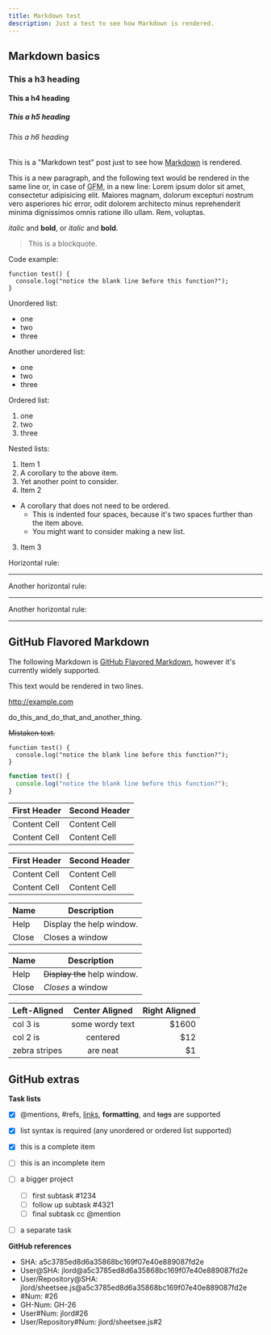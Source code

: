 ```yaml
---
title: Markdown test
description: Just a test to see how Markdown is rendered.
---
```


## Markdown basics

### This a h3 heading

#### This a h4 heading

##### This a h5 heading

###### This a h6 heading

This is a "Markdown test" post just to see how [Markdown](https://help.github.com/articles/markdown-basics/) is rendered.

This is a new paragraph, and the following text would be rendered in the same line or, in case of <abbr title="GitHub Flavored Markdown">GFM</abbr>, in a new line: 
Lorem ipsum dolor sit amet, consectetur adipisicing elit. Maiores magnam, dolorum excepturi nostrum vero asperiores hic error, odit dolorem architecto minus reprehenderit minima dignissimos omnis ratione illo ullam. Rem, voluptas.

_italic_ and __bold__, or *italic* and **bold**.

> This is a blockquote.

Code example:

    function test() {
      console.log("notice the blank line before this function?");
    }

Unordered list:

- one
- two
- three

Another unordered list:

* one
* two
* three

Ordered list:

1. one
2. two
3. three

Nested lists:

1. Item 1
  1. A corollary to the above item.
  2. Yet another point to consider.
2. Item 2
  * A corollary that does not need to be ordered.
    * This is indented four spaces, because it's two spaces further than the item above.
    * You might want to consider making a new list.
3. Item 3

Horizontal rule:

---

Another horizontal rule:

___

Another horizontal rule:

***

## GitHub Flavored Markdown

The following Markdown is [GitHub Flavored Markdown](https://help.github.com/articles/github-flavored-markdown/), however it's currently widely supported.

This text would be
rendered in two lines.

http://example.com

do_this_and_do_that_and_another_thing.

~~Mistaken text.~~

```
function test() {
  console.log("notice the blank line before this function?");
}
```

```js
function test() {
  console.log("notice the blank line before this function?");
}
```

First Header  | Second Header
------------- | -------------
Content Cell  | Content Cell
Content Cell  | Content Cell


| First Header  | Second Header |
| ------------- | ------------- |
| Content Cell  | Content Cell  |
| Content Cell  | Content Cell  |


| Name | Description          |
| ------------- | ----------- |
| Help      | Display the help window.|
| Close     | Closes a window     |


| Name | Description          |
| ------------- | ----------- |
| Help      | ~~Display the~~ help window.|
| Close     | _Closes_ a window     |


| Left-Aligned  | Center Aligned  | Right Aligned |
| :------------ |:---------------:| -----:|
| col 3 is      | some wordy text | $1600 |
| col 2 is      | centered        |   $12 |
| zebra stripes | are neat        |    $1 |

## GitHub extras

**Task lists**

- [x] @mentions, #refs, [links](), **formatting**, and <del>tags</del> are supported
- [x] list syntax is required (any unordered or ordered list supported)
- [x] this is a complete item
- [ ] this is an incomplete item

- [ ] a bigger project
  - [ ] first subtask #1234
  - [ ] follow up subtask #4321
  - [ ] final subtask cc @mention
- [ ] a separate task

**GitHub references**

* SHA: a5c3785ed8d6a35868bc169f07e40e889087fd2e
* User@SHA: jlord@a5c3785ed8d6a35868bc169f07e40e889087fd2e
* User/Repository@SHA: jlord/sheetsee.js@a5c3785ed8d6a35868bc169f07e40e889087fd2e
* #Num: #26
* GH-Num: GH-26
* User#Num: jlord#26
* User/Repository#Num: jlord/sheetsee.js#2
